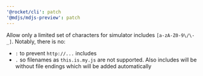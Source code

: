 ```yaml
---
'@rocket/cli': patch
'@mdjs/mdjs-preview': patch
---
```


Allow only a limited set of characters for simulator includes `[a-zA-Z0-9\/\-_]`.
Notably, there is no:

- `:` to prevent `http://...` includes
- `.` so filenames as `this.is.my.js` are not supported. Also includes will be without file endings which will be added automatically
